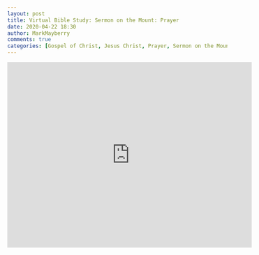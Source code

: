 ```yaml
---
layout: post
title: Virtual Bible Study: Sermon on the Mount: Prayer
date: 2020-04-22 18:30
author: MarkMayberry
comments: true
categories: [Gospel of Christ, Jesus Christ, Prayer, Sermon on the Mount, Virtual Bible Study]
---
```

<!-- wp:html -->
<iframe src="https://www.facebook.com/plugins/video.php?href=https%3A%2F%2Fwww.facebook.com%2Fascoc.org%2Fvideos%2F666031580631387%2F&show_text=1&width=560" width="560" height="426" style="border:none;overflow:hidden" scrolling="no" frameborder="0" allowTransparency="true" allow="encrypted-media" allowFullScreen="true"></iframe>
<!-- /wp:html -->
